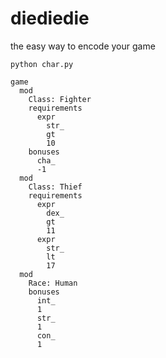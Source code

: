 # diediedie
the easy way to encode your game

`python char.py`

```
game
  mod
    Class: Fighter
    requirements
      expr
        str_
        gt
        10
    bonuses
      cha_
      -1
  mod
    Class: Thief
    requirements
      expr
        dex_
        gt
        11
      expr
        str_
        lt
        17
  mod
    Race: Human
    bonuses
      int_
      1
      str_
      1
      con_
      1
```


